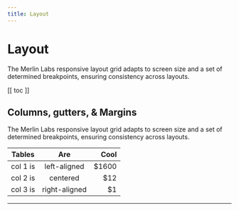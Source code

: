 ```yaml
---
title: Layout
---
```

# Layout

The Merlin Labs responsive layout grid adapts to screen size and a set of determined breakpoints, ensuring consistency across layouts.

[[ toc ]]

## Columns, gutters, & Margins

The Merlin Labs responsive layout grid adapts to screen size and a set of determined breakpoints, ensuring consistency across layouts.

| Tables   |      Are      |  Cool |
|----------|:-------------:|------:|
| col 1 is |  left-aligned | $1600 |
| col 2 is |    centered   |   $12 |
| col 3 is | right-aligned |    $1 |

---


